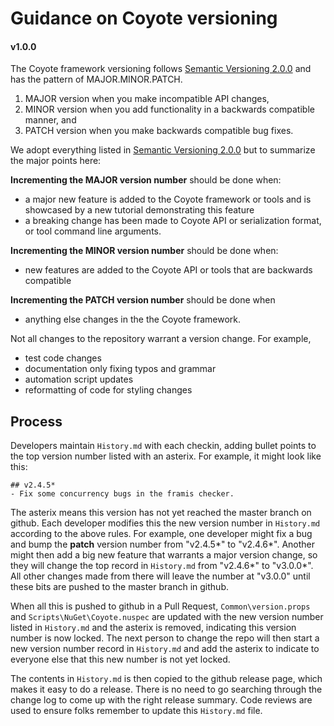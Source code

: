 # Guidance on Coyote versioning
#### v1.0.0

The Coyote framework versioning follows [Semantic Versioning 2.0.0](https://semver.org/) and has the pattern of MAJOR.MINOR.PATCH.

1) MAJOR version when you make incompatible API changes,
2) MINOR version when you add functionality in a backwards compatible manner, and
3) PATCH version when you make backwards compatible bug fixes.

We adopt everything listed in [Semantic Versioning 2.0.0](https://semver.org/)
but to summarize the major points here:

**Incrementing the MAJOR version number** should be done when:
 * a major new feature is added to the Coyote framework or tools and is showcased by a new tutorial demonstrating this feature
 * a breaking change has been made to Coyote API or serialization format, or
 tool command line arguments.

**Incrementing the MINOR version number** should be done when:
 * new features are added to the Coyote API or tools that are backwards
 compatible

**Incrementing the PATCH version number** should be done when
 * anything else changes in the the Coyote framework.

Not all changes to the repository warrant a version change. For example,
 * test code changes
 * documentation only fixing typos and grammar
 * automation script updates
 * reformatting of code for styling changes

## Process

Developers maintain `History.md` with each checkin, adding bullet points to the
top version number listed with an asterix.  For example, it might look like this:

```
## v2.4.5*
- Fix some concurrency bugs in the framis checker.
```

The asterix means this version has not yet reached the master branch on github.  Each developer
modifies this the new version number in `History.md` according to the above rules.  For example, one
developer might fix a bug and bump the **patch**  version number from "v2.4.5*" to "v2.4.6*".  Another
might then add a big new feature that warrants a major version change, so they will change the
top record in `History.md` from "v2.4.6*" to "v3.0.0*".  All other changes made from there will leave
the number at "v3.0.0" until these bits are pushed to the master branch in github.

When all this is pushed to github in a Pull Request, `Common\version.props` and
`Scripts\NuGet\Coyote.nuspec` are updated with the new version number listed in `History.md` and the
asterix is removed, indicating this version number is now locked.  The next person to change the repo will then start a new version number record in `History.md` and add the asterix to indicate to everyone else
that this new number is not yet locked.

The contents in `History.md` is then copied to the github release page, which makes it easy to do
a release.  There is no need to go searching through the change log to come up with the right
release summary.  Code reviews are used to ensure folks remember to update this `History.md` file.